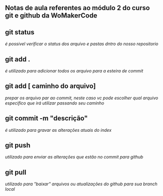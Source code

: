 ## Notas de aula referentes ao módulo 2 do curso git e github da WoMakerCode

## git status
*é possivel verificar o status dos arquivo e pastas dntro do nosso repositorio*

## git add .
*é utilizado para adicionar todos os arquivo para a esteira de commit*

## git add [ caminho do arquivo]
*prepar os arquivo par ao commit, neste caso vc pode escolher qual arquivo especifico que irá utilizar passando seu caminho*

## git commit -m "descrição"
*é utilizado para gravar as alterações atuais do index*

## git push 
*utilizado para enviar as alterações que estão no commit para github*

## git pull
*utilizado para "baixar" arquivos ou atualizações do github para sua branch local*